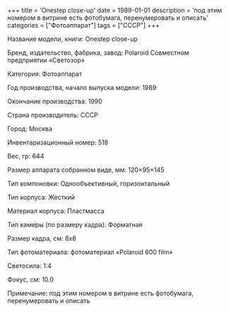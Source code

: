 +++
title = 'Onestep close-up'
date = 1989-01-01
description = 'под этим номером в витрине есть фотобумага, перенумеровать и описать'
categories = ["Фотоаппарат"]
tags = ["СССР"]
+++

Название модели, книги: Onestep close-up

Бренд, издательство, фабрика, завод: Polaroid  Совместном предприятии «Светозор»

Категория: Фотоаппарат

Год производства, начало выпуска модели: 1989

Окончание производства: 1990

Страна производитель: СССР

Город: Москва

Инвентаризационный номер: 518

Вес, гр: 644

Размер аппарата  собранном виде, мм: 120×95×145

Тип компоновки: Однообъективный, горизонтальный

Тип корпуса: Жесткий

Материал корпуса: Пластмасса

Тип камеры (по размеру кадра): Форматная

Размер кадра, см: 8x8

Тип фотоматериала: фотоматериал «Polaroid 600 film»

Светосила: 1:4

Фокус, см: 10.0

Примечание: под этим номером в витрине есть фотобумага, перенумеровать и описать

